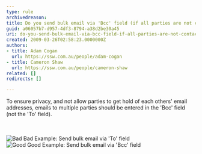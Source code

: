 ```yaml
---
type: rule
archivedreason: 
title: Do you send bulk email via 'Bcc' field (if all parties are not contacts of each other)?
guid: a06057b7-d957-4df3-8794-a38d2be30a45
uri: do-you-send-bulk-email-via-bcc-field-if-all-parties-are-not-contacts-of-each-other
created: 2009-03-26T02:58:23.0000000Z
authors:
- title: Adam Cogan
  url: https://ssw.com.au/people/adam-cogan
- title: Cameron Shaw
  url: https://ssw.com.au/people/cameron-shaw
related: []
redirects: []

---
```




  <p>To ensure privacy, and not allow parties to get hold of each others' email addresses, emails to multiple parties should be entered in the 'Bcc' field (not the 'To' field).
</p>

<br><excerpt class='endintro'></excerpt><br>
  <img src="/Communication/RulesToBetterEmail/PublishingImages/better_emails_bulk_to.jpg" alt="Bad" class="ms-rteCustom-ImageArea" /> <span class="ms-rteCustom-FigureBad">Bad Example&#58; Send bulk email via 'To' field</span> <br>
<img src="/Communication/RulesToBetterEmail/PublishingImages/better_emails_bulk_bcc.JPG" alt="Good" class="ms-rteCustom-ImageArea" /> <span class="ms-rteCustom-FigureGood">Good Example&#58; Send bulk email via 'Bcc' field </span>



